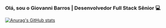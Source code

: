 ### Olá, sou o Giovanni Barros | Desenvolvedor Full Stack Sênior 💻

[![Anurag's GitHub stats](https://github-readme-stats.vercel.app/api?username=giovannicbarros&show_icons=true&theme=algolia&include_all_commits=true&count_private=true)](https://github.com/giovannicbarros/github-readme-stats)
